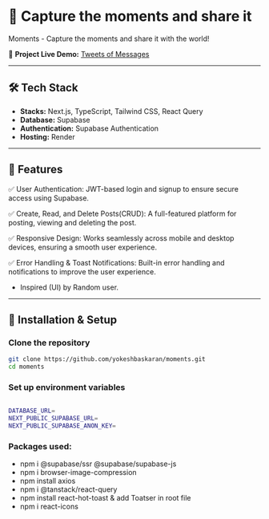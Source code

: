 # 🚀 Capture the moments and share it

Moments - Capture the moments and share it with the world!

📌 **Project Live Demo:** [Tweets of Messages](https://moments-of-photos.onrender.com)

---

## 🛠 Tech Stack

- **Stacks:** Next.js, TypeScript, Tailwind CSS, React Query
- **Database:** Supabase
- **Authentication:** Supabase Authentication
- **Hosting:** Render

---

## 📢 Features

✅ User Authentication: JWT-based login and signup to ensure secure access using Supabase.

✅ Create, Read, and Delete Posts(CRUD): A full-featured platform for posting, viewing and deleting the post.

✅ Responsive Design: Works seamlessly across mobile and desktop devices, ensuring a smooth user experience.

✅ Error Handling & Toast Notifications: Built-in error handling and notifications to improve the user experience.

- Inspired (UI) by Random user.

---

## 🚀 Installation & Setup

### **Clone the repository**

```bash
git clone https://github.com/yokeshbaskaran/moments.git
cd moments
```

### Set up environment variables

```bash

DATABASE_URL=
NEXT_PUBLIC_SUPABASE_URL=
NEXT_PUBLIC_SUPABASE_ANON_KEY=

```

### Packages used:

- npm i @supabase/ssr @supabase/supabase-js
- npm i browser-image-compression
- npm install axios
- npm i @tanstack/react-query
- npm install react-hot-toast & add Toatser in root file
- npm i react-icons
